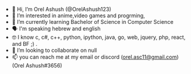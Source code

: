 - 👋 Hi, I’m Orel Ashush (@OrelAshush123)
- 👀 I’m interested in anime,video games and progrming,
- 🌱 I’m currently learning Bachelor of Science in Computer Science 
- 🗣️ I'm speaking hebrew and english
- 🤓 I know c, c#, c++, python, ipython, java, go, web, jquery, php, react, and BF ;) .
- 💞️ I’m looking to collaborate on null
- 📫 you can reach me at my email or discord (orel.asc11@gmail.com) (Orel Ashush#3656)

<!---
OrelAshush123/OrelAshush123 is a ✨ special ✨ repository because its `README.md` (this file) appears on your GitHub profile.
You can click the Preview link to take a look at your changes.
good luck.
--->
